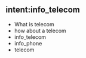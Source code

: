 
## intent:info_telecom
- What is telecom
- how about a telecom
- info_telecom
- info_phone
- telecom



